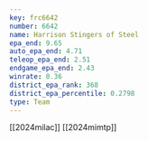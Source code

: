 ```yaml
---
key: frc6642
number: 6642
name: Harrison Stingers of Steel
epa_end: 9.65
auto_epa_end: 4.71
teleop_epa_end: 2.51
endgame_epa_end: 2.43
winrate: 0.36
district_epa_rank: 368
district_epa_percentile: 0.2798
type: Team
---
```

[[2024milac]]
[[2024mimtp]]
